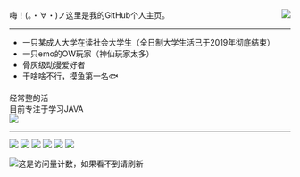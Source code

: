 <img align="right" src="https://github-readme-stats.vercel.app/api?username=DevilWilll&locale=cn&show_icons=true&theme=github_dark">
嗨！(。・∀・)ノ这里是我的GitHub个人主页。

***

* 一只某成人大学在读社会大学生（全日制大学生活已于2019年彻底结束）
* 一只emo的OW玩家（神仙玩家太多）
* 骨灰级动漫爱好者
* 干啥啥不行，摸鱼第一名🐟



经常整的活<br>
目前专注于学习JAVA<br>
![](https://img.shields.io/badge/-JAVA-0078D6?style=flat-square&logo=JAVA)
***
![](https://img.shields.io/badge/-Windows-0078D6?style=flat-square&logo=Windows)
![](https://img.shields.io/badge/-Html5-0078D6?style=flat-square&logo=Html5)
![](https://img.shields.io/badge/-CSS3-0078D6?style=flat-square&logo=CSS3)
![](https://img.shields.io/badge/-JavaScript-0078D6?style=flat-square&logo=JavaScript)
![](https://img.shields.io/badge/-jquery-0078D6?style=flat-square&logo=jquery)
![](https://img.shields.io/badge/-C-0078D6?style=flat-square&logo=C)



![这是访问量计数，如果看不到请刷新](https://visitor-badge.glitch.me/badge?page_id=DevilWilll.DevilWilll.readme)
